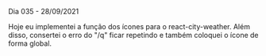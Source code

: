 Dia 035 - 28/09/2021

Hoje eu implementei a função dos ícones para o react-city-weather. Além disso, consertei o erro do "/q" ficar repetindo e também coloquei o ícone de forma global.